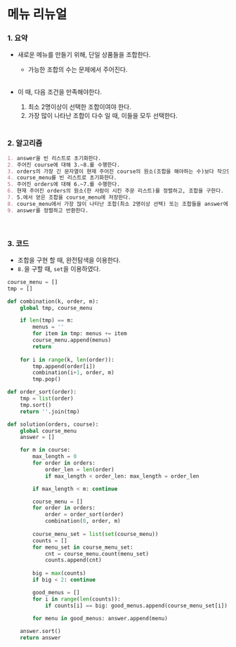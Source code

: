 # 메뉴 리뉴얼

### 1. 요약

- 새로운 메뉴를 만들기 위해, 단일 상품들을 조합한다.

  - 가능한 조합의 수는 문제에서 주어진다.

  <br/>

- 이 때, 다음 조건을 만족해야한다.

  1. 최소 2명이상이 선택한 조합이여야 한다.
  2. 가장 많이 나타난 조합이 다수 일 때, 이들을 모두 선택한다.

  <br/>

### 2. 알고리즘

```markdown
1. answer을 빈 리스트로 초기화한다.
2. 주어진 course에 대해 3.~8.를 수행한다.
3. orders의 가장 긴 문자열이 현재 주어진 course의 원소(조합을 해야하는 수)보다 작으면 1.로 돌아간다.
4. course_menu를 빈 리스트로 초기화한다.
5. 주어진 orders에 대해 6.~7.를 수행한다.
6. 현재 주어진 orders의 원소(한 사람이 시킨 주문 리스트)를 정렬하고, 조합을 구한다.
7. 5.에서 얻은 조합을 course_menu에 저장한다.
8. course_menu에서 가장 많이 나타난 조합(최소 2명이상 선택) 또는 조합들을 answer에 추가한다.
9. answer를 정렬하고 반환한다.
```

<br/>

### 3. 코드

- 조합을 구현 할 때, 완전탐색을 이용한다.
- `8.`을 구할 때, `set`을 이용하였다.

```python
course_menu = []
tmp = []

def combination(k, order, m):
    global tmp, course_menu

    if len(tmp) == m:
        menus = ''
        for item in tmp: menus += item
        course_menu.append(menus)
        return
    
    for i in range(k, len(order)):
        tmp.append(order[i])
        combination(i+1, order, m)
        tmp.pop()

def order_sort(order):
    tmp = list(order)
    tmp.sort()
    return ''.join(tmp)

def solution(orders, course):
    global course_menu
    answer = []

    for m in course:
        max_length = 0
        for order in orders:
            order_len = len(order)
            if max_length < order_len: max_length = order_len

        if max_length < m: continue 

        course_menu = []
        for order in orders:
            order = order_sort(order)
            combination(0, order, m)
        
        course_menu_set = list(set(course_menu))
        counts = []
        for menu_set in course_menu_set:
            cnt = course_menu.count(menu_set)
            counts.append(cnt)
        
        big = max(counts)
        if big < 2: continue

        good_menus = []
        for i in range(len(counts)):
            if counts[i] == big: good_menus.append(course_menu_set[i])
        
        for menu in good_menus: answer.append(menu)

    answer.sort()
    return answer
```

